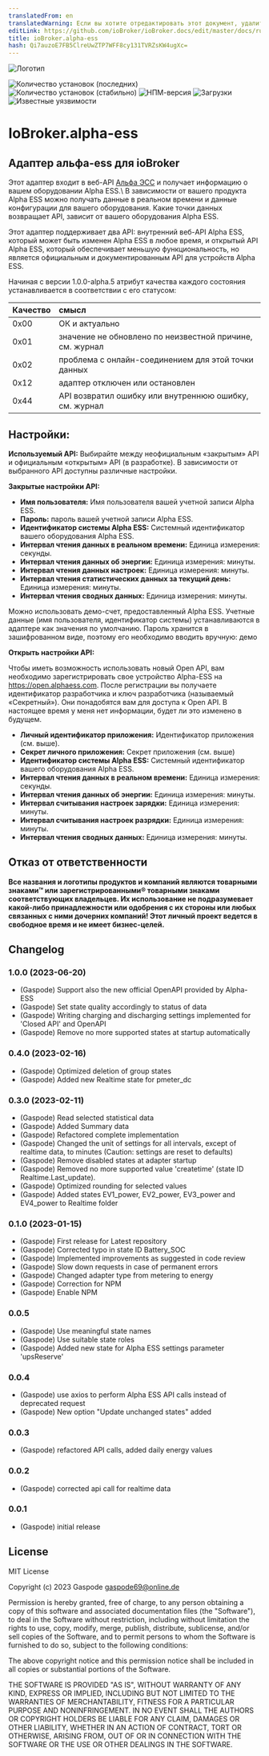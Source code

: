 ```yaml
---
translatedFrom: en
translatedWarning: Если вы хотите отредактировать этот документ, удалите поле «translationFrom», в противном случае этот документ будет снова автоматически переведен
editLink: https://github.com/ioBroker/ioBroker.docs/edit/master/docs/ru/adapterref/iobroker.alpha-ess/README.md
title: ioBroker.alpha-ess
hash: Qi7auzoE7FB5ClreUwZTP7WFF8cy131TVRZsKW4ugXc=
---
```

![Логотип](../../../en/adapterref/iobroker.alpha-ess/admin/alpha-ess.png)

![Количество установок (последних)](http://iobroker.live/badges/alpha-ess-installed.svg)
![Количество установок (стабильно)](http://iobroker.live/badges/alpha-ess-stable.svg)
![НПМ-версия](http://img.shields.io/npm/v/iobroker.alpha-ess.svg)
![Загрузки](https://img.shields.io/npm/dm/iobroker.alpha-ess.svg)
![Известные уязвимости](https://snyk.io/test/github/Gaspode69/ioBroker.alpha-ess/badge.svg)

# IoBroker.alpha-ess
## Адаптер альфа-ess для ioBroker
Этот адаптер входит в веб-API [Альфа ЭСС](https://www.alphaess.com/) и получает информацию о вашем оборудовании Alpha ESS.\ В зависимости от вашего продукта Alpha ESS можно получать данные в реальном времени и данные конфигурации для вашего оборудования. Какие точки данных возвращает API, зависит от вашего оборудования Alpha ESS.

Этот адаптер поддерживает два API: внутренний веб-API Alpha ESS, который может быть изменен Alpha ESS в любое время, и открытый API Alpha ESS, который обеспечивает меньшую функциональность, но является официальным и документированным API для устройств Alpha ESS.

Начиная с версии 1.0.0-alpha.5 атрибут качества каждого состояния устанавливается в соответствии с его статусом:

| Качество | смысл |
|:--------|:--------------------------------------------------|
|0x00 |ОК и актуально |
|0x01 |значение не обновлено по неизвестной причине, см. журнал |
|0x02 |проблема с онлайн-соединением для этой точки данных |
|0x12 |адаптер отключен или остановлен |
|0x44 |API возвратил ошибку или внутреннюю ошибку, см. журнал |

## Настройки:
**Используемый API:** Выбирайте между неофициальным «закрытым» API и официальным «открытым» API (в разработке). В зависимости от выбранного API доступны различные настройки.

**Закрытые настройки API:**

- **Имя пользователя:** Имя пользователя вашей учетной записи Alpha ESS.
- **Пароль:** пароль вашей учетной записи Alpha ESS.
- **Идентификатор системы Alpha ESS:** Системный идентификатор вашего оборудования Alpha ESS.
- **Интервал чтения данных в реальном времени:** Единица измерения: секунды.
- **Интервал чтения данных об энергии:** Единица измерения: минуты.
- **Интервал чтения данных настроек:** Единица измерения: минуты.
- **Интервал чтения статистических данных за текущий день:** Единица измерения: минуты.
- **Интервал чтения сводных данных:** Единица измерения: минуты.

Можно использовать демо-счет, предоставленный Alpha ESS. Учетные данные (имя пользователя, идентификатор системы) устанавливаются в адаптере как значения по умолчанию.
Пароль хранится в зашифрованном виде, поэтому его необходимо вводить вручную: демо

**Открыть настройки API:**

Чтобы иметь возможность использовать новый Open API, вам необходимо зарегистрировать свое устройство Alpha-ESS на https://open.alphaess.com. После регистрации вы получаете идентификатор разработчика и ключ разработчика (называемый «Секретный»). Они понадобятся вам для доступа к Open API. В настоящее время у меня нет информации, будет ли это изменено в будущем.

- **Личный идентификатор приложения:** Идентификатор приложения (см. выше).
- **Секрет личного приложения:** Секрет приложения (см. выше)
- **Идентификатор системы Alpha ESS:** Системный идентификатор вашего оборудования Alpha ESS.
- **Интервал чтения данных в реальном времени:** Единица измерения: секунды.
- **Интервал чтения данных об энергии:** Единица измерения: минуты.
- **Интервал считывания настроек зарядки:** Единица измерения: минуты.
- **Интервал считывания настроек разрядки:** Единица измерения: минуты.
- **Интервал чтения сводных данных:** Единица измерения: минуты.

## Отказ от ответственности
**Все названия и логотипы продуктов и компаний являются товарными знаками™ или зарегистрированными® товарными знаками соответствующих владельцев. Их использование не подразумевает какой-либо принадлежности или одобрения с их стороны или любых связанных с ними дочерних компаний! Этот личный проект ведется в свободное время и не имеет бизнес-целей.**

## Changelog
### 1.0.0 (2023-06-20)

-   (Gaspode) Support also the new official OpenAPI provided by Alpha-ESS
-   (Gaspode) Set state quality accordingly to status of data
-   (Gaspode) Writing charging and discharging settings implemented for 'Closed API' and OpenAPI
-   (Gaspode) Remove no more supported states at startup automatically

### 0.4.0 (2023-02-16)

-   (Gaspode) Optimized deletion of group states
-   (Gaspode) Added new Realtime state for pmeter_dc

### 0.3.0 (2023-02-11)

-   (Gaspode) Read selected statistical data
-   (Gaspode) Added Summary data
-   (Gaspode) Refactored complete implementation
-   (Gaspode) Changed the unit of settings for all intervals, except of realtime data, to minutes (Caution: settings are reset to defaults)
-   (Gaspode) Remove disabled states at adapter startup
-   (Gaspode) Removed no more supported value 'createtime' (state ID Realtime.Last_update).
-   (Gaspode) Optimized rounding for selected values
-   (Gaspode) Added states EV1_power, EV2_power, EV3_power and EV4_power to Realtime folder

### 0.1.0 (2023-01-15)

-   (Gaspode) First release for Latest repository
-   (Gaspode) Corrected typo in state ID Battery_SOC
-   (Gaspode) Implemented improvements as suggested in code review
-   (Gaspode) Slow down requests in case of permanent errors
-   (Gaspode) Changed adapter type from metering to energy
-   (Gaspode) Correction for NPM
-   (Gaspode) Enable NPM

### 0.0.5

-   (Gaspode) Use meaningful state names
-   (Gaspode) Use suitable state roles
-   (Gaspode) Added new state for Alpha ESS settings parameter 'upsReserve'

### 0.0.4

-   (Gaspode) use axios to perform Alpha ESS API calls instead of deprecated request
-   (Gaspode) New option "Update unchanged states" added

### 0.0.3

-   (Gaspode) refactored API calls, added daily energy values

### 0.0.2

-   (Gaspode) corrected api call for realtime data

### 0.0.1

-   (Gaspode) initial release

## License

MIT License

Copyright (c) 2023 Gaspode <gaspode69@online.de>

Permission is hereby granted, free of charge, to any person obtaining a copy
of this software and associated documentation files (the "Software"), to deal
in the Software without restriction, including without limitation the rights
to use, copy, modify, merge, publish, distribute, sublicense, and/or sell
copies of the Software, and to permit persons to whom the Software is
furnished to do so, subject to the following conditions:

The above copyright notice and this permission notice shall be included in all
copies or substantial portions of the Software.

THE SOFTWARE IS PROVIDED "AS IS", WITHOUT WARRANTY OF ANY KIND, EXPRESS OR
IMPLIED, INCLUDING BUT NOT LIMITED TO THE WARRANTIES OF MERCHANTABILITY,
FITNESS FOR A PARTICULAR PURPOSE AND NONINFRINGEMENT. IN NO EVENT SHALL THE
AUTHORS OR COPYRIGHT HOLDERS BE LIABLE FOR ANY CLAIM, DAMAGES OR OTHER
LIABILITY, WHETHER IN AN ACTION OF CONTRACT, TORT OR OTHERWISE, ARISING FROM,
OUT OF OR IN CONNECTION WITH THE SOFTWARE OR THE USE OR OTHER DEALINGS IN THE
SOFTWARE.
